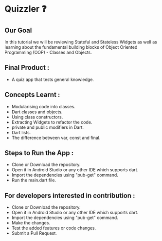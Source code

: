 

# Quizzler ❓

## Our Goal

In this tutorial we will be reviewing Stateful and Stateless Widgets as well as learning about the fundamental building blocks of Object Oriented Programming (OOP) - Classes and Objects. 


## Final Product :
- A quiz app that tests general knowledge. 

## Concepts Learnt : 

- Modularising code into classes.
- Dart classes and objects.
- Using class constructors.
- Extracting Widgets to refactor the code.
- private and public modifiers in Dart.
- Dart lists.
- The difference between var, const and final.

## Steps to Run the App :
- Clone or Download the repository.
- Open it in Android Studio or any other IDE which supports dart.
- Import the dependencies using "pub-get" command.
- Run the main.dart file.

## For developers interested in contribution :
- Clone or Download the repository.
- Open it in Android Studio or any other IDE which supports dart.
- Import the dependencies using "pub-get" command.
- Make the changes.
- Test the added features or code changes.
- Submit a Pull Request.



